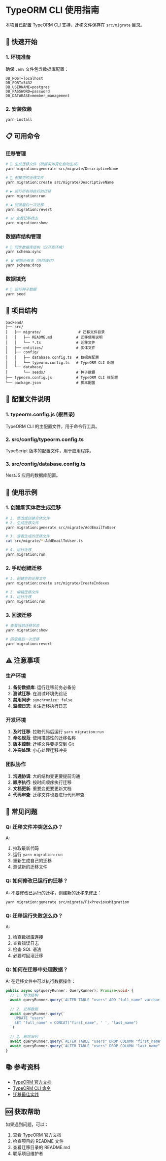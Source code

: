 # TypeORM CLI 使用指南

本项目已配置 TypeORM CLI 支持，迁移文件保存在 `src/migrate` 目录。

## 🚀 快速开始

### 1. 环境准备

确保 `.env` 文件包含数据库配置：

```env
DB_HOST=localhost
DB_PORT=5432
DB_USERNAME=postgres
DB_PASSWORD=password
DB_DATABASE=member_management
```

### 2. 安装依赖

```bash
yarn install
```

## 📋 可用命令

### 迁移管理

```bash
# 🔄 生成迁移文件（根据实体变化自动生成）
yarn migration:generate src/migrate/DescriptiveName

# 📝 创建空的迁移文件
yarn migration:create src/migrate/DescriptiveName

# ▶️ 运行所有待执行的迁移
yarn migration:run

# ◀️ 回滚最后一次迁移
yarn migration:revert

# 📊 查看迁移状态
yarn migration:show
```

### 数据库结构管理

```bash
# 🔄 同步数据库结构（仅开发环境）
yarn schema:sync

# 🗑️ 删除所有表（危险操作）
yarn schema:drop
```

### 数据填充

```bash
# 🌱 运行种子数据
yarn seed
```

## 📁 项目结构

```
backend/
├── src/
│   ├── migrate/                 # 迁移文件目录
│   │   ├── README.md           # 迁移使用说明
│   │   └── *.ts                # 迁移文件
│   ├── entities/               # 实体文件
│   ├── config/
│   │   ├── database.config.ts  # 数据库配置
│   │   └── typeorm.config.ts   # TypeORM CLI 配置
│   └── database/
│       └── seeds/              # 种子数据
├── typeorm.config.js           # TypeORM CLI 根配置
└── package.json                # 脚本配置
```

## 🔧 配置文件说明

### 1. typeorm.config.js (根目录)

TypeORM CLI 的主配置文件，用于命令行工具。

### 2. src/config/typeorm.config.ts

TypeScript 版本的配置文件，用于应用程序。

### 3. src/config/database.config.ts

NestJS 应用的数据库配置。

## 📝 使用示例

### 1. 创建新实体后生成迁移

```bash
# 1. 修改或创建实体文件
# 2. 生成迁移文件
yarn migration:generate src/migrate/AddEmailToUser

# 3. 查看生成的迁移文件
cat src/migrate/*-AddEmailToUser.ts

# 4. 运行迁移
yarn migration:run
```

### 2. 手动创建迁移

```bash
# 1. 创建空的迁移文件
yarn migration:create src/migrate/CreateIndexes

# 2. 编辑迁移文件
# 3. 运行迁移
yarn migration:run
```

### 3. 回滚迁移

```bash
# 查看当前迁移状态
yarn migration:show

# 回滚最后一次迁移
yarn migration:revert
```

## ⚠️ 注意事项

### 生产环境

1. **备份数据库**: 运行迁移前务必备份
2. **测试迁移**: 在测试环境先验证
3. **禁用同步**: `synchronize: false`
4. **监控日志**: 关注迁移执行日志

### 开发环境

1. **及时迁移**: 拉取代码后运行 `yarn migration:run`
2. **命名规范**: 使用描述性的迁移名称
3. **版本控制**: 迁移文件要提交到 Git
4. **冲突处理**: 小心处理迁移冲突

### 团队协作

1. **沟通协调**: 大的结构变更要提前沟通
2. **顺序执行**: 按时间顺序执行迁移
3. **文档更新**: 重要变更要更新文档
4. **代码审查**: 迁移文件也要进行代码审查

## 🐛 常见问题

### Q: 迁移文件冲突怎么办？

A: 
1. 拉取最新代码
2. 运行 `yarn migration:run`
3. 重新生成自己的迁移
4. 测试新的迁移文件

### Q: 如何修改已运行的迁移？

A: 不要修改已运行的迁移，创建新的迁移来修正：

```bash
yarn migration:generate src/migrate/FixPreviousMigration
```

### Q: 迁移运行失败怎么办？

A:
1. 检查数据库连接
2. 查看错误日志
3. 检查 SQL 语法
4. 必要时回滚迁移

### Q: 如何在迁移中处理数据？

A: 在迁移文件中可以执行数据操作：

```typescript
public async up(queryRunner: QueryRunner): Promise<void> {
  // 1. 修改结构
  await queryRunner.query(`ALTER TABLE "users" ADD "full_name" varchar`)
  
  // 2. 迁移数据
  await queryRunner.query(`
    UPDATE "users" 
    SET "full_name" = CONCAT("first_name", ' ', "last_name")
  `)
  
  // 3. 删除旧列
  await queryRunner.query(`ALTER TABLE "users" DROP COLUMN "first_name"`)
  await queryRunner.query(`ALTER TABLE "users" DROP COLUMN "last_name"`)
}
```

## 📚 参考资料

- [TypeORM 官方文档](https://typeorm.bootcss.com/using-cli)
- [TypeORM CLI 命令](https://typeorm.bootcss.com/using-cli#cli-commands)
- [迁移最佳实践](https://typeorm.bootcss.com/migrations)

## 🆘 获取帮助

如果遇到问题，可以：

1. 查看 TypeORM 官方文档
2. 检查项目的 README 文件
3. 查看迁移目录的 README.md
4. 联系项目维护者
